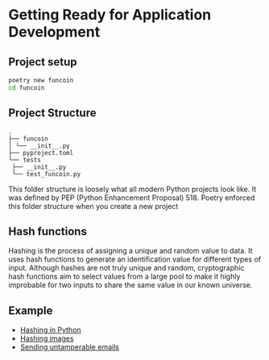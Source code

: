 # Getting Ready for Application Development

## Project setup

``` bash
poetry new funcoin
cd funcoin
```

## Project Structure

```
.
├── funcoin
│ └── __init__.py
├── pyproject.toml
└── tests
 ├── __init__.py
 └── test_funcoin.py
```

This folder structure is loosely what all modern
Python projects look like. It was defined by PEP (Python Enhancement
Proposal) 518. Poetry enforced this folder structure when you create
a new project

## Hash functions

Hashing is the process of assigning a unique and random value to data. It uses hash functions to generate an identification value for different types of input. Although hashes are not truly unique and random, cryptographic hash functions aim to select values from a large pool to make it highly improbable for two inputs to share the same value in our known universe.

## Example

* [Hashing in Python](hashing-strings)
* [Hashing images](hashing-images)
* [Sending untamperable emails](hashing-emails)
